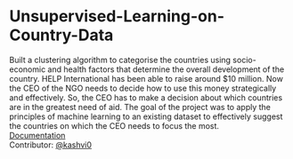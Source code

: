 # Unsupervised-Learning-on-Country-Data
Built a clustering algorithm to categorise the countries using socio-economic and health factors that determine the overall development of the country. HELP International has been able to raise around $10 million. Now the CEO of the NGO needs to decide how to use this money strategically and effectively. So, the CEO has to make a decision about which countries are in the greatest need of aid. The goal of the project was to apply the principles of machine learning to an existing dataset to effectively suggest the countries on which the CEO needs to focus the most.<br />
[Documentation](https://arun-raghav-s.github.io/PRML_minor_project)<br />
Contributor: [@kashvi0](https://github.com/https://github.com/kashvi0)
